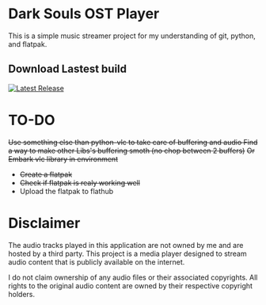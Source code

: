 # Dark Souls OST Player
This is a simple music streamer project for my understanding of git, python, and flatpak.




## Download Lastest build
[![Latest Release](https://img.shields.io/github/v/release/Neph-IO/dsost)](https://github.com/Neph-IO/dsost/releases/latest)





# TO-DO
~~Use something else than python-vlc to take care of buffering and audio Find a way to make other Libs's buffering smoth (no chop between 2 buffers)~~
~~Or~~
~~Embark vlc library in environment~~
- ~~Create a flatpak~~
- ~~Check if flatpak is realy working well~~
- Upload the flatpak to flathub


# Disclaimer

The audio tracks played in this application are not owned by me and are hosted by a third party. This project is a media player designed to stream audio content that is publicly available on the internet. 

I do not claim ownership of any audio files or their associated copyrights. All rights to the original audio content are owned by their respective copyright holders. 

